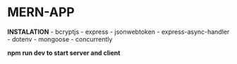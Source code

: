 # MERN-APP

**INSTALATION**
	- bcryptjs
	- express
	- jsonwebtoken
	- express-async-handler
	- dotenv
	- mongoose
	- concurrently
	
**npm run dev to start server and client**

